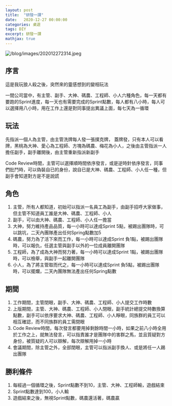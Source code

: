 ```yaml
---
layout: post
title:  "研發一課"
date:   2020-12-27 00:00:00
categories: 桌遊
tags: DIY
excerpt: 研發一課
mathjax: true
---
```


![/blog/images/202012272314.jpeg](/blog/images/202012272314.jpeg)

## 序言

這是我玩狼人殺之後，突然來的靈感想到的變相玩法

一間公司當中，有主管、副手、大神、碼農、工程師、小人六種角色，每一天都有要跑的Sprint進度，每一天也有需要完成的Sprint點數，每人都有八小時，每人可以選擇用八小時，用在工作上還是對同事提出異議上面，每七天為一循環

## 玩法
先指派一個人為主管，由主管洗牌每人發一張撲克牌， 蓋牌發，只有本人可以看牌，黑桃為大神、愛心為工程師、方塊為碼農、梅花為小人，之後由主管指派一人擔任副手，副手離開後，由主管重新指派新副手

Code Review時間，主管可以選擇順時間依序發言，或是逆時針依序發言，同事們批鬥時，可以偽裝自已的身份，說自已是大神、碼農、工程師、小人任一種，但副手會知道對方是不是說謊

## 角色
1. 主管，所有人都知道，初始可以指派一名員工為副手，由副手招呼大家做事，但主管不知道員工誰是大神、碼農、工程師、小人
2. 副手，可以由大神、碼農、工程師、小人任一擔當
3. 大神，努力維持產品品質，每一小時可以達成Sprint 5點，被踢出團隊時，可以跳坑，二天內團隊產出任何Spring點數加5
4. 碼農，努力為了活下來而工作，每一小時可以達成Sprint 負1點，被踢出團隊時，可以報仇，任選主管與副手以外的一位成員離開團隊
5. 工程師，為了成為大神而努力著，每一小時可以達成Sprint 1點，被踢出團隊時，可以檢舉，與副手一起離開團隊
6. 小人，為了將主管取而代之，每一小時可以達成Sprint 負5點，被踢出團隊時，可以擺爛，二天內團隊無法產出任何Spring點數

## 期間
1. 工作期間，主管閉眼，副手、大神、碼農、工程師、小人提交工作時數
2. 上版期間，主管、大神、碼農、工程師、小人閉眼，副手統計總提交時數換算點數，副手可以依序要求大神、碼農、工程師、小人睜眼，同族群的員工可以相互確認，而不同族群的員工需閉眼
3. Code Review時間，每次發言都要用掉剩餘時間一小時，如果之前八小時全用於工作之上，就無法發言，可以指責誰才是團隊中的害群之馬，並且質疑對方身份，被質疑的人可以辯解，每次辯解用掉一小時
4. 會議期間，除主管之外，全部閉眼，主管可以指派副手換人、或是將任一人踢出團隊

## 勝利條件
1. 每經過一個循環之後，Sprint點數不到10，主管、大神、工程師輸，遊戲結束
2. Sprint點數達到100，小人輸
3. 遊戲結束之後，無視Sprint點數，碼農還活著，碼農贏


